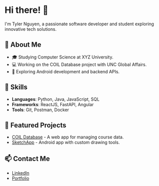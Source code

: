 # Hi there! 👋

I'm Tyler Nguyen, a passionate software developer and student exploring innovative tech solutions.

## 🌟 About Me
- 🎓 Studying Computer Science at XYZ University.
- 💻 Working on the COIL Database project with UNC Global Affairs.
- 🔭 Exploring Android development and backend APIs.

## 🚀 Skills
- **Languages**: Python, Java, JavaScript, SQL
- **Frameworks**: ReactJS, FastAPI, Angular
- **Tools**: Git, Postman, Docker

## 📌 Featured Projects
- [COIL Database](https://github.com/organization/coil-database) - A web app for managing course data.
- [SketchApp](https://github.com/username/sketchapp) - Android app with custom drawing tools.

## 📫 Contact Me
- [LinkedIn](https://linkedin.com/in/tylernguyen)
- [Portfolio](https://tylernguyen.dev)
